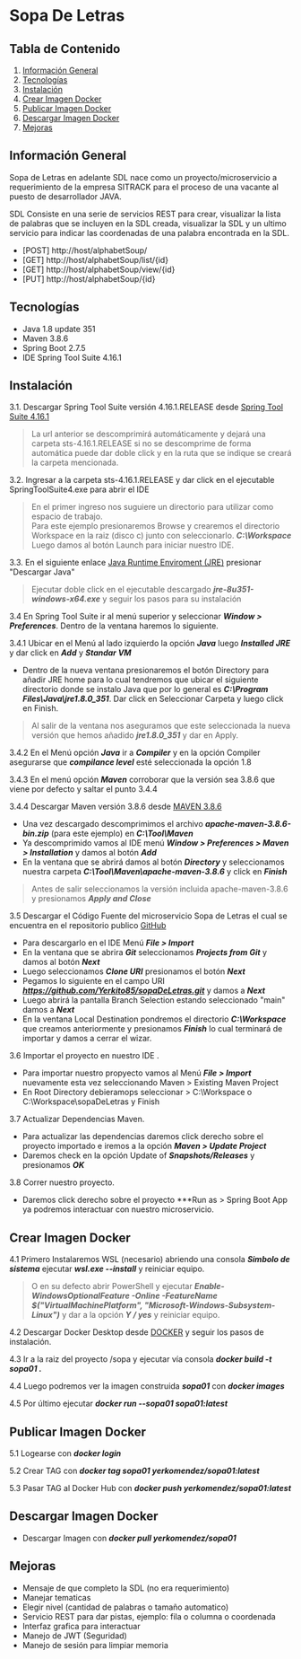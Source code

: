 # Sopa De Letras

## Tabla de Contenido
1. [Información General](#Información-General)
2. [Tecnologías](#Tecnologías)
3. [Instalación](#Instalación)
4. [Crear Imagen Docker](#Crear-Imagen-Docker)
5. [Publicar Imagen Docker](#Publicar-Imagen-Docker)
6. [Descargar Imagen Docker](#Descargar-Imagen-Docker)
7. [Mejoras](#Mejoras)

## Información General

Sopa de Letras en adelante SDL nace como un proyecto/microservicio a requerimiento de la empresa SITRACK para el proceso de una vacante 
al puesto de desarrollador JAVA. 

SDL Consiste en una serie de servicios REST para crear, visualizar la lista de palabras que se incluyen en la SDL creada, visualizar 
la SDL y un ultimo servicio para indicar las coordenadas de una palabra encontrada en la SDL.

* [POST] http://host/alphabetSoup/
* [GET] http://host/alphabetSoup/list/{id}
* [GET] http://host/alphabetSoup/view/{id}
* [PUT] http://host/alphabetSoup/{id}
 
## Tecnologías

* Java 1.8 update 351
* Maven 3.8.6
* Spring Boot 2.7.5
* IDE Spring Tool Suite 4.16.1
  
## Instalación

  3.1. Descargar Spring Tool Suite versión 4.16.1.RELEASE desde [Spring Tool Suite 4.16.1](https://download.springsource.com/release/STS4/4.16.1.RELEASE/dist/e4.25/spring-tool-suite-4-4.16.1.RELEASE-e4.25.0-win32.win32.x86_64.self-extracting.jar)

  > La url anterior se descomprimirá automáticamente y dejará una carpeta sts-4.16.1.RELEASE 
  > si no se descomprime de forma automática puede dar doble click y en la ruta que se indique se creará la carpeta mencionada.
  
  3.2. Ingresar a la carpeta sts-4.16.1.RELEASE y dar click en el ejecutable SpringToolSuite4.exe para abrir el IDE
  
  > En el primer ingreso nos suguiere un directorio para utilizar como espacio de trabajo.  
	Para este ejemplo presionaremos Browse y crearemos el directorio Workspace en la raiz (disco c) junto con seleccionarlo.   ***C:\Workspace***  
  Luego damos al botón Launch para iniciar nuestro IDE.
  
  3.3. En el siguiente enlace [Java Runtime Enviroment (JRE)](https://www.java.com/es/download/) presionar "Descargar Java"
  
  > Ejecutar doble click en el ejecutable descargado ***jre-8u351-windows-x64.exe*** y seguir los pasos para su instalación
  
  3.4 En Spring Tool Suite ir al menú superior y seleccionar ***Window > Preferences***. Dentro de la ventana haremos lo siguiente.
  
  3.4.1 Ubicar en el Menú al lado izquierdo la opción ***Java*** luego ***Installed JRE*** y dar click en ***Add*** y ***Standar VM***  
   
  * Dentro de la nueva ventana presionaremos el botón Directory para añadir JRE home para lo cual tendremos que ubicar el siguiente  
   directorio donde se instalo Java que por lo general es ***C:\Program Files\Java\jre1.8.0_351***. Dar click en Seleccionar Carpeta y luego click en Finish.
   > Al salir de la ventana nos aseguramos que este seleccionada la nueva versión que hemos añadido ***jre1.8.0_351*** y dar en Apply.  

  3.4.2 En el Menú opción ***Java*** ir a ***Compiler*** y en la opción Compiler asegurarse que ***compilance level*** esté seleccionada la opción 1.8
  
  3.4.3 En el menú opción ***Maven*** corroborar que la versión sea 3.8.6 que viene por defecto y saltar el punto 3.4.4
	
  3.4.4 Descargar Maven versión 3.8.6 desde [MAVEN 3.8.6](https://dlcdn.apache.org/maven/maven-3/3.8.6/binaries/apache-maven-3.8.6-bin.zip)
  
  * Una vez descargado descomprimimos el archivo ***apache-maven-3.8.6-bin.zip*** (para este ejemplo) en ***C:\Tool\Maven***  
  * Ya descomprimido vamos al IDE menú ***Window > Preferences > Maven > Installation*** y damos al botón ***Add***   
  * En la ventana que se abrirá damos al botón ***Directory*** y seleccionamos nuestra carpeta  ***C:\Tool\Maven\apache-maven-3.8.6*** y click en ***Finish***
  > Antes de salir seleccionamos la versión incluida apache-maven-3.8.6 y presionamos ***Apply and Close***
  
  3.5 Descargar el Código Fuente del microservicio Sopa de Letras el cual se encuentra en el repositorio publico [GitHub](https://github.com/Yerkito85/sopaDeLetras.git)
  
  * Para descargarlo en el IDE Menú ***File > Import***  
  * En la ventana que se abrira ***Git*** seleccionamos ***Projects from Git*** y damos al botón ***Next***
  * Luego seleccionamos ***Clone URI*** presionamos el botón ***Next***
  * Pegamos lo siguiente en el campo URI ***https://github.com/Yerkito85/sopaDeLetras.git*** y damos a ***Next***
  * Luego abrirá la pantalla Branch Selection estando seleccionado "main" damos a ***Next***
  * En la ventana Local Destination pondremos el directorio ***C:\Workspace*** que creamos anteriormente y presionamos ***Finish*** lo cual terminará de importar y damos a cerrar el wizar.
  
  3.6 Importar el proyecto en nuestro IDE .
  
  * Para importar nuestro propyecto vamos al  Menú ***File > Import*** nuevamente esta vez seleccionando Maven > Existing Maven Project  
  * En Root Directory debieramops seleccionar > C:\Workspace o C:\Workspace\sopaDeLetras y Finish  
  
  3.7 Actualizar Dependencias Maven.
  
  * Para actualizar las dependencias daremos click derecho sobre el proyecto importado e iremos a la opción ***Maven > Update Project***  
  * Daremos check en la opción Update of ***Snapshots/Releases*** y presionamos ***OK***
  
  3.8 Correr nuestro proyecto.
  
  * Daremos click derecho sobre el proyecto ***Run as > Spring Boot App ya podremos interactuar con nuestro microservicio.
  
## Crear Imagen Docker

4.1 Primero Instalaremos WSL (necesario) abriendo una consola ***Simbolo de sistema*** ejecutar ***wsl.exe --install*** y reiniciar equipo.
> O en su defecto abrir PowerShell y ejecutar ***Enable-WindowsOptionalFeature -Online -FeatureName $("VirtualMachinePlatform", "Microsoft-Windows-Subsystem-Linux")*** y dar a la opción ***Y / yes*** y reiniciar equipo.  

4.2 Descargar Docker Desktop desde [DOCKER](https://www.docker.com/products/docker-desktop/) y seguir los pasos de instalación.

4.3 Ir a la raiz del proyecto /sopa y ejecutar vía consola ***docker build -t sopa01 .***  

4.4 Luego podremos ver la imagen construida ***sopa01*** con ***docker images***  

4.5 Por último ejecutar ***docker run --sopa01 sopa01:latest***  

## Publicar Imagen Docker

5.1 Logearse con ***docker login***  

5.2 Crear TAG con ***docker tag sopa01 yerkomendez/sopa01:latest***  

5.3 Pasar TAG al Docker Hub con ***docker push yerkomendez/sopa01:latest***  

## Descargar Imagen Docker

* Descargar Imagen con ***docker pull yerkomendez/sopa01***

## Mejoras

* Mensaje de que completo la SDL (no era requerimiento)
* Manejar tematicas
* Elegir nivel (cantidad de palabras o tamaño automatico) 
* Servicio REST para dar pistas, ejemplo: fila o columna o coordenada
* Interfaz grafica para interactuar
* Manejo de JWT (Seguridad)
* Manejo de sesión para limpiar memoria




 




